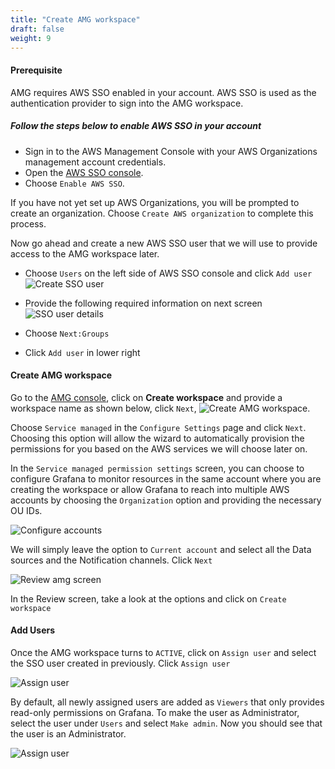 ```yaml
---
title: "Create AMG workspace"
draft: false
weight: 9
---
```


#### Prerequisite

AMG requires AWS SSO enabled in your account. AWS SSO is used as the authentication provider to sign into the AMG workspace.

##### Follow the steps below to enable AWS SSO in your account

- Sign in to the AWS Management Console with your AWS Organizations management account credentials.
- Open the [AWS SSO console](https://console.aws.amazon.com/singlesignon).
- Choose `Enable AWS SSO`.

If you have not yet set up AWS Organizations, you will be prompted to create an organization. Choose `Create AWS organization` to complete this process.

Now go ahead and create a new AWS SSO user that we will use to provide access to the AMG workspace later.

- Choose `Users` on the left side of AWS SSO console and click `Add user`
  ![Create SSO user](/images/sso1.png)

- Provide the following required information on next screen
  ![SSO user details](/images/sso2.png)

- Choose `Next:Groups`

- Click `Add user` in lower right

#### Create AMG workspace

Go to the [AMG console](https://console.aws.amazon.com/grafana/home), click on **Create workspace** and provide a workspace name as shown below, click `Next`, 
![Create AMG workspace](/images/amg1.png).

Choose `Service managed` in the `Configure Settings` page and click `Next`. Choosing this option will allow the wizard to automatically provision the permissions for you based on the AWS services we will choose later on.

In the `Service managed permission settings` screen, you can choose to configure Grafana to monitor resources in the same account where you are creating the workspace or allow Grafana to reach into multiple AWS accounts by choosing the `Organization` option and providing the necessary OU IDs.

![Configure accounts](/images/amg2.png)

We will simply leave the option to `Current account` and select all the Data sources and the Notification channels. Click `Next`

![Review amg screen](/images/amg3.png)

In the Review screen, take a look at the options and click on `Create workspace`

#### Add Users

Once the AMG workspace turns to `ACTIVE`, click on `Assign user` and select the SSO user created in previously. Click `Assign user`

![Assign user](/images/amg4.png)

By default, all newly assigned users are added as `Viewers` that only provides read-only permissions on Grafana. To make the user as Administrator, select the user under `Users` and select `Make admin`. Now you should see that the user is an Administrator.

![Assign user](/images/amg5.png)
